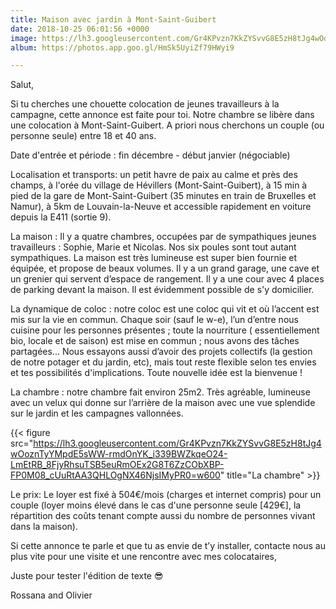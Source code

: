 ```yaml
---
title: Maison avec jardin à Mont-Saint-Guibert
date: 2018-10-25 06:01:56 +0000
image: https://lh3.googleusercontent.com/Gr4KPvzn7KkZYSvvG8E5zH8tJg4wOoznTyYMpdE5sWW-rmdOnYK_i339BWZkqeO24-LmEtRB_8FjyRhsuTSB5euRmOEx2G8T6ZzCObXBP-FP0M08_cUuRtAA3QHLOgNX46NjsIMyPR0=w600
album: https://photos.app.goo.gl/HmSk5UyiZf79HWyi9

---
```

Salut,

Si tu cherches une chouette colocation de jeunes travailleurs à la campagne, cette annonce est faite pour toi. Notre chambre se libère dans une colocation à Mont-Saint-Guibert. A priori nous cherchons un couple (ou personne seule) entre 18 et 40 ans.

Date d'entrée et période : fin décembre - début janvier (négociable)

Localisation et transports: un petit havre de paix au calme et près des champs, à l'orée du village de Hévillers (Mont-Saint-Guibert), à 15 min à pied de la gare de Mont-Saint-Guibert (35 minutes en train de Bruxelles et Namur), à 5km de Louvain-la-Neuve et accessible rapidement en voiture depuis la E411 (sortie 9).

La maison : Il y a quatre chambres, occupées par de sympathiques jeunes travailleurs : Sophie, Marie et Nicolas. Nos six poules sont tout autant sympathiques. La maison est très lumineuse est super bien fournie et équipée, et propose de beaux volumes. Il y a un grand garage, une cave et un grenier qui servent d’espace de rangement. Il y a une cour avec 4 places de parking devant la maison. Il est évidemment possible de s'y domicilier.

La dynamique de coloc : notre coloc est une coloc qui vit et où l’accent est mis sur la vie en commun. Chaque soir (sauf le w-e), l’un d’entre nous cuisine pour les personnes présentes ; toute la nourriture ( essentiellement bio, locale et de saison) est mise en commun ; nous avons des tâches partagées... Nous essayons aussi d’avoir des projets collectifs (la gestion de notre potager et du jardin, etc), mais tout reste flexible selon tes envies et tes possibilités d'implications. Toute nouvelle idée est la bienvenue !

La chambre : notre chambre fait environ 25m2. Très agréable, lumineuse avec un velux qui donne sur l’arrière de la maison avec une vue splendide sur le jardin et les campagnes vallonnées.

{{< figure src="https://lh3.googleusercontent.com/Gr4KPvzn7KkZYSvvG8E5zH8tJg4wOoznTyYMpdE5sWW-rmdOnYK_i339BWZkqeO24-LmEtRB_8FjyRhsuTSB5euRmOEx2G8T6ZzCObXBP-FP0M08_cUuRtAA3QHLOgNX46NjsIMyPR0=w600" title="La chambre" >}}

Le prix: Le loyer est fixé à 504€/mois (charges et internet compris) pour un couple (loyer moins élevé dans le cas d'une personne seule \[429€\], la répartition des coûts tenant compte aussi du nombre de personnes vivant dans la maison).

Si cette annonce te parle et que tu as envie de t’y installer, contacte nous au plus vite pour une visite et une rencontre avec mes colocataires,

Juste pour tester l'édition de texte 😎

Rossana and Olivier